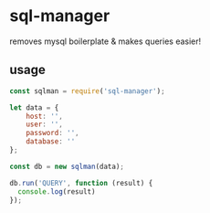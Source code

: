 # sql-manager

removes mysql boilerplate & makes queries easier!

## usage

```js
const sqlman = require('sql-manager');

let data = {
    host: '',
    user: '',
    password: '',
    database: ''
};

const db = new sqlman(data);

db.run('QUERY', function (result) {
  console.log(result)
});
```
